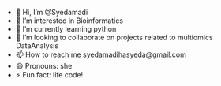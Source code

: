 - 👋 Hi, I’m @Syedamadi
- 👀 I’m interested in Bioinformatics
- 🌱 I’m currently learning python
- 💞️ I’m looking to collaborate on projects related to multiomics DataAnalysis
- 📫 How to reach me syedamadihasyeda@gmail.com
- 😄 Pronouns: she
- ⚡ Fun fact: life code!

<!---
Syedamadi/Syedamadi is a ✨ special ✨ repository because its `README.md` (this file) appears on your GitHub profile.
You can click the Preview link to take a look at your changes.
--->
